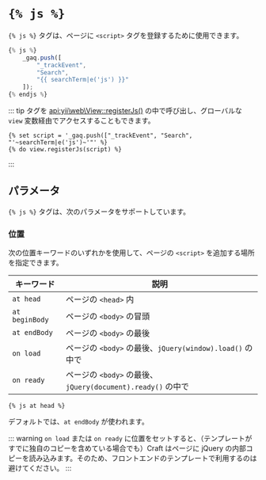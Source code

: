 # `{% js %}`

`{% js %}` タグは、ページに `<script>` タグを登録するために使用できます。

```javascript
{% js %}
    _gaq.push([
        "_trackEvent",
        "Search",
        "{{ searchTerm|e('js') }}"
    ]);
{% endjs %}
```

::: tip
タグを <api:yii\web\View::registerJs()> の中で呼び出し、グローバルな `view` 変数経由でアクセスすることもできます。

```twig
{% set script = '_gaq.push(["_trackEvent", "Search", "'~searchTerm|e('js')~'"' %}
{% do view.registerJs(script) %}
```

:::

## パラメータ

`{% js %}` タグは、次のパラメータをサポートしています。

### 位置

次の位置キーワードのいずれかを使用して、ページの `<script>` を追加する場所を指定できます。

| キーワード | 説明 |
| ------- | ----------- |
| `at head` | ページの `<head>` 内 |
| `at beginBody` | ページの `<body>` の冒頭 |
| `at endBody` | ページの `<body>` の最後 |
| `on load` | ページの `<body>` の最後、`jQuery(window).load()` の中で |
| `on ready` | ページの `<body>` の最後、 `jQuery(document).ready()` の中で |

```twig
{% js at head %}
```

デフォルトでは、`at endBody` が使われます。

::: warning
`on load` または `on ready` に位置をセットすると、（テンプレートがすでに独自のコピーを含めている場合でも）Craft はページに jQuery の内部コピーを読み込みます。そのため、フロントエンドのテンプレートで利用するのは避けてください。
:::

